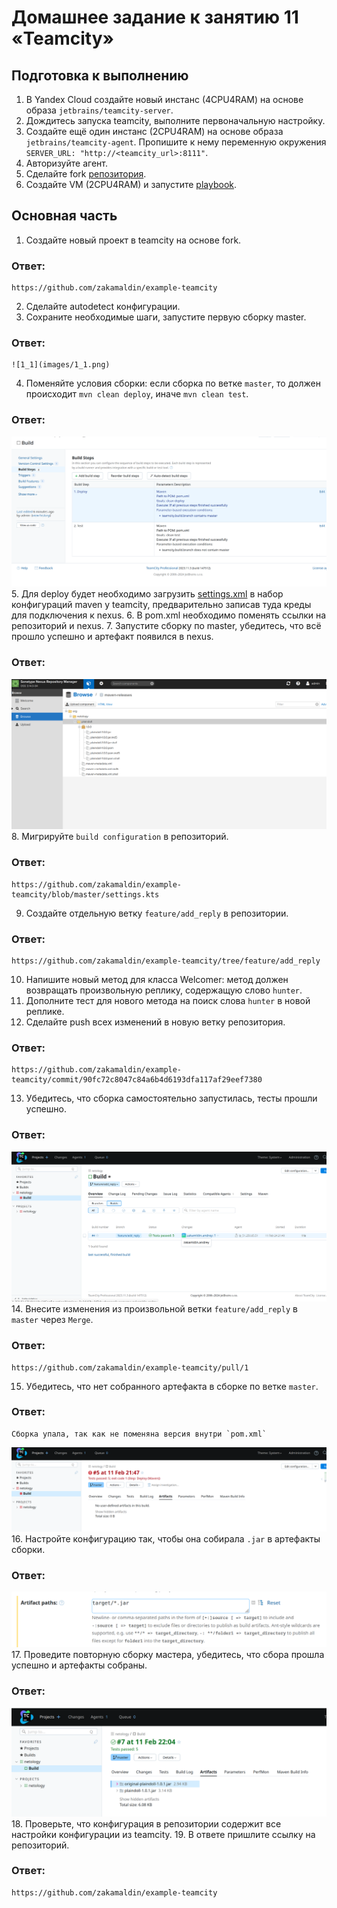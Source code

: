 # Домашнее задание к занятию 11 «Teamcity»

## Подготовка к выполнению

1. В Yandex Cloud создайте новый инстанс (4CPU4RAM) на основе образа `jetbrains/teamcity-server`.
2. Дождитесь запуска teamcity, выполните первоначальную настройку.
3. Создайте ещё один инстанс (2CPU4RAM) на основе образа `jetbrains/teamcity-agent`. Пропишите к нему переменную окружения `SERVER_URL: "http://<teamcity_url>:8111"`.
4. Авторизуйте агент.
5. Сделайте fork [репозитория](https://github.com/aragastmatb/example-teamcity).
6. Создайте VM (2CPU4RAM) и запустите [playbook](./infrastructure).

## Основная часть

1. Создайте новый проект в teamcity на основе fork.
  ### Ответ:
    https://github.com/zakamaldin/example-teamcity    
2. Сделайте autodetect конфигурации.
3. Сохраните необходимые шаги, запустите первую сборку master.
  ### Ответ:
    ![1_1](images/1_1.png)
4. Поменяйте условия сборки: если сборка по ветке `master`, то должен происходит `mvn clean deploy`, иначе `mvn clean test`.
  ### Ответ:
  ![1_4](images/1_4.png)
5. Для deploy будет необходимо загрузить [settings.xml](./teamcity/settings.xml) в набор конфигураций maven у teamcity, предварительно записав туда креды для подключения к nexus.
6. В pom.xml необходимо поменять ссылки на репозиторий и nexus.
7. Запустите сборку по master, убедитесь, что всё прошло успешно и артефакт появился в nexus.
  ### Ответ:
  ![1_7](images/1_7.png)
8. Мигрируйте `build configuration` в репозиторий.
  ### Ответ:
    https://github.com/zakamaldin/example-teamcity/blob/master/settings.kts
9. Создайте отдельную ветку `feature/add_reply` в репозитории.
  ### Ответ:
    https://github.com/zakamaldin/example-teamcity/tree/feature/add_reply
10. Напишите новый метод для класса Welcomer: метод должен возвращать произвольную реплику, содержащую слово `hunter`.
11. Дополните тест для нового метода на поиск слова `hunter` в новой реплике.
12. Сделайте push всех изменений в новую ветку репозитория.
  ### Ответ:
    https://github.com/zakamaldin/example-teamcity/commit/90fc72c8047c84a6b4d6193dfa117af29eef7380
13. Убедитесь, что сборка самостоятельно запустилась, тесты прошли успешно.
  ### Ответ:
  ![1_13](images/1_13.png)
14. Внесите изменения из произвольной ветки `feature/add_reply` в `master` через `Merge`.
  ### Ответ:
    https://github.com/zakamaldin/example-teamcity/pull/1
15. Убедитесь, что нет собранного артефакта в сборке по ветке `master`.
  ### Ответ:
    Сборка упала, так как не поменяна версия внутри `pom.xml`
  ![1_15](images/1_15.png)
16. Настройте конфигурацию так, чтобы она собирала `.jar` в артефакты сборки.
  ### Ответ:
  ![1_16](images/1_16.png)
17. Проведите повторную сборку мастера, убедитесь, что сбора прошла успешно и артефакты собраны.
  ### Ответ:
  ![1_17](images/1_17.png)
18. Проверьте, что конфигурация в репозитории содержит все настройки конфигурации из teamcity.
19. В ответе пришлите ссылку на репозиторий.
  ### Ответ:
    https://github.com/zakamaldin/example-teamcity
